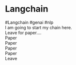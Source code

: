 # Langchain
#Langchain #genai #nlp
<br>
I am going to start my chain here. 
<br>
Leave for paper.... 
<br>
Paper
<br>
Paper
<br>
Paper
<br>
Paper
<br>
Leave